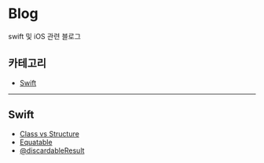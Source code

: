 # Blog
swift 및 iOS 관련 블로그

## 카테고리
- [Swift](#swift)


---

## Swift
- [Class vs Structure](https://velog.io/@mo_nireu/Class-vs-Structure#값-전달-방식)
- [Equatable](https://velog.io/@mo_nireu/Equatable)
- [@discardableResult](https://velog.io/@mo_nireu/discardableResult)
